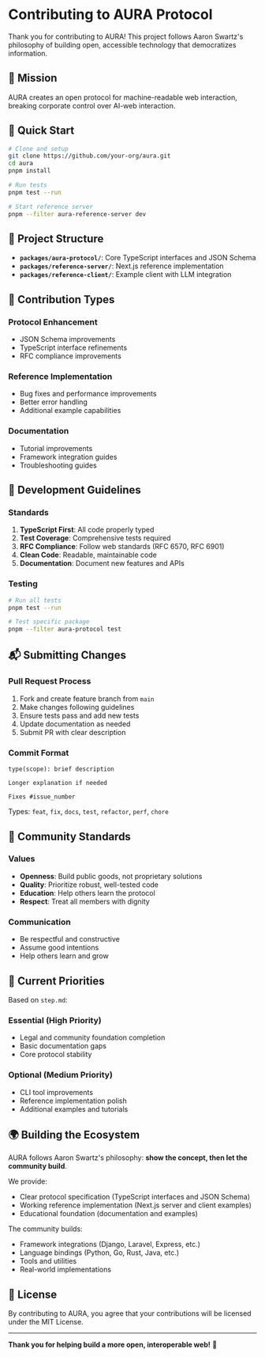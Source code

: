 # Contributing to AURA Protocol

Thank you for contributing to AURA! This project follows Aaron Swartz's philosophy of building open, accessible technology that democratizes information.

## 🌟 Mission

AURA creates an open protocol for machine-readable web interaction, breaking corporate control over AI-web interaction.

## 🚀 Quick Start

```bash
# Clone and setup
git clone https://github.com/your-org/aura.git
cd aura
pnpm install

# Run tests
pnpm test --run

# Start reference server
pnpm --filter aura-reference-server dev
```

## 📁 Project Structure

- **`packages/aura-protocol/`**: Core TypeScript interfaces and JSON Schema
- **`packages/reference-server/`**: Next.js reference implementation  
- **`packages/reference-client/`**: Example client with LLM integration

## 📝 Contribution Types

### Protocol Enhancement
- JSON Schema improvements
- TypeScript interface refinements
- RFC compliance improvements

### Reference Implementation
- Bug fixes and performance improvements
- Better error handling
- Additional example capabilities

### Documentation
- Tutorial improvements
- Framework integration guides
- Troubleshooting guides

## 🔧 Development Guidelines

### Standards
1. **TypeScript First**: All code properly typed
2. **Test Coverage**: Comprehensive tests required
3. **RFC Compliance**: Follow web standards (RFC 6570, RFC 6901)
4. **Clean Code**: Readable, maintainable code
5. **Documentation**: Document new features and APIs

### Testing
```bash
# Run all tests
pnpm test --run

# Test specific package
pnpm --filter aura-protocol test
```

## 📬 Submitting Changes

### Pull Request Process
1. Fork and create feature branch from `main`
2. Make changes following guidelines
3. Ensure tests pass and add new tests
4. Update documentation as needed
5. Submit PR with clear description

### Commit Format
```
type(scope): brief description

Longer explanation if needed

Fixes #issue_number
```

Types: `feat`, `fix`, `docs`, `test`, `refactor`, `perf`, `chore`

## 🤝 Community Standards

### Values
- **Openness**: Build public goods, not proprietary solutions
- **Quality**: Prioritize robust, well-tested code
- **Education**: Help others learn the protocol
- **Respect**: Treat all members with dignity

### Communication
- Be respectful and constructive
- Assume good intentions
- Help others learn and grow

## 🎯 Current Priorities

Based on `step.md`:

### Essential (High Priority)
- Legal and community foundation completion
- Basic documentation gaps
- Core protocol stability

### Optional (Medium Priority)
- CLI tool improvements
- Reference implementation polish
- Additional examples and tutorials

## 🌍 Building the Ecosystem

AURA follows Aaron Swartz's philosophy: **show the concept, then let the community build**.

We provide:
- Clear protocol specification (TypeScript interfaces and JSON Schema)
- Working reference implementation (Next.js server and client examples)
- Educational foundation (documentation and examples)

The community builds:
- Framework integrations (Django, Laravel, Express, etc.)
- Language bindings (Python, Go, Rust, Java, etc.)
- Tools and utilities
- Real-world implementations

## 📄 License

By contributing to AURA, you agree that your contributions will be licensed under the MIT License.

---

**Thank you for helping build a more open, interoperable web!** 🚀 